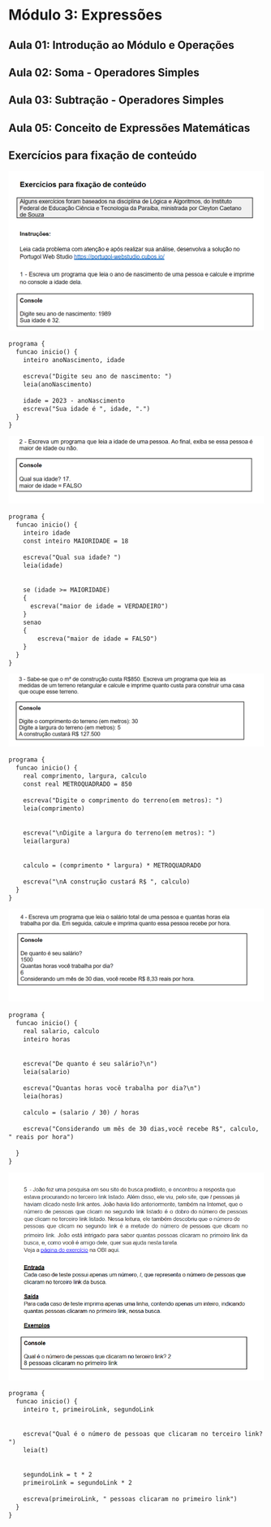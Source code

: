 # Módulo 3: Expressões

## Aula 01: Introdução ao Módulo e Operações

## Aula 02: Soma - Operadores Simples

## Aula 03: Subtração - Operadores Simples

## Aula 05: Conceito de Expressões Matemáticas

## Exercícios para fixação de conteúdo

![Exercício 1](image.png)

````portugol
programa {
  funcao inicio() {
    inteiro anoNascimento, idade

    escreva("Digite seu ano de nascimento: ")
    leia(anoNascimento)

    idade = 2023 - anoNascimento
    escreva("Sua idade é ", idade, ".")
  }
}
````

![Exercício 2](image-1.png)

````portugol
programa {
  funcao inicio() {
    inteiro idade
    const inteiro MAIORIDADE = 18

    escreva("Qual sua idade? ")
    leia(idade)


    se (idade >= MAIORIDADE)
    {
      escreva("maior de idade = VERDADEIRO")
    }
    senao
    {
        escreva("maior de idade = FALSO")
    }
  }
}
````

![Exercício 3](image-2.png)

````portugol
programa {
  funcao inicio() {
    real comprimento, largura, calculo
    const real METROQUADRADO = 850

    escreva("Digite o comprimento do terreno(em metros): ")
    leia(comprimento)


    escreva("\nDigite a largura do terreno(em metros): ")
    leia(largura)


    calculo = (comprimento * largura) * METROQUADRADO

    escreva("\nA construção custará R$ ", calculo)
  }
}
````

![Exercício 4](image-3.png)

````portugol
programa {
  funcao inicio() {
    real salario, calculo
    inteiro horas


    escreva("De quanto é seu salário?\n")
    leia(salario)

    escreva("Quantas horas você trabalha por dia?\n")
    leia(horas)

    calculo = (salario / 30) / horas

    escreva("Considerando um mês de 30 dias,você recebe R$", calculo, " reais por hora")

  }
}
````

![Exercício 5](image-4.png)

````portugol
programa {
  funcao inicio() {
    inteiro t, primeiroLink, segundoLink


    escreva("Qual é o número de pessoas que clicaram no terceiro link? ")
    leia(t)


    segundoLink = t * 2
    primeiroLink = segundoLink * 2

    escreva(primeiroLink, " pessoas clicaram no primeiro link")
  }
}
````
